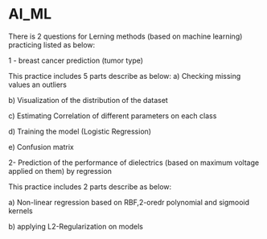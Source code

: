 # AI_ML

There is 2 questions for Lerning methods (based on machine learning) practicing listed as below:

1 - breast cancer prediction (tumor type)

This practice includes 5 parts describe as below:
a) Checking missing values an outliers

b) Visualization of the distribution of the dataset

c) Estimating Correlation of different parameters on each class

d) Training the model (Logistic Regression)

e) Confusion matrix


2- Prediction of the performance of dielectrics (based on maximum voltage applied on them) by regression

This practice includes 2 parts describe as below:

a)  Non-linear regression based on RBF,2-oredr polynomial and sigmooid kernels

b) applying L2-Regularization on models
